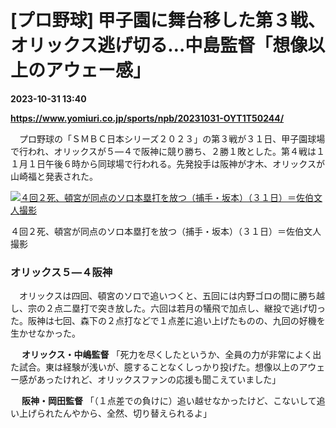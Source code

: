 # [プロ野球] 甲子園に舞台移した第３戦、オリックス逃げ切る…中島監督「想像以上のアウェー感」

**2023-10-31 13:40**

**https://www.yomiuri.co.jp/sports/npb/20231031-OYT1T50244/**

　プロ野球の「ＳＭＢＣ日本シリーズ２０２３」の第３戦が３１日、甲子園球場で行われ、オリックスが５―４で阪神に競り勝ち、２勝１敗とした。第４戦は１１月１日午後６時から同球場で行われる。先発投手は阪神が才木、オリックスが山崎福と発表された。

[![４回２死、頓宮が同点のソロ本塁打を放つ（捕手・坂本）（３１日）＝佐伯文人撮影](https://www.yomiuri.co.jp/media/2023/10/20231031-OYT1I50181-1.jpg)](https://www.yomiuri.co.jp/pluralphoto/20231031-OYT1I50181/)

４回２死、頓宮が同点のソロ本塁打を放つ（捕手・坂本）（３１日）＝佐伯文人撮影

### オリックス５―４阪神

　オリックスは四回、頓宮のソロで追いつくと、五回には内野ゴロの間に勝ち越し、宗の２点二塁打で突き放した。六回は若月の犠飛で加点し、継投で逃げ切った。阪神は七回、森下の２点打などで１点差に追い上げたものの、九回の好機を生かせなかった。

　 **オリックス・中嶋監督** 「死力を尽くしたというか、全員の力が非常によく出た試合。東は経験が浅いが、臆することなくしっかり投げた。想像以上のアウェー感があったけれど、オリックスファンの応援も聞こえていました」

　 **阪神・岡田監督** 「（１点差での負けに）追い越せなかったけど、こないして追い上げられたんやから、全然、切り替えられるよ」